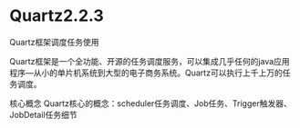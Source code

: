 # Quartz2.2.3
Quartz框架调度任务使用

Quartz框架是一个全功能、开源的任务调度服务，可以集成几乎任何的java应用程序—从小的单片机系统到大型的电子商务系统。Quartz可以执行上千上万的任务调度。

 核心概念
 Quartz核心的概念：scheduler任务调度、Job任务、Trigger触发器、JobDetail任务细节
